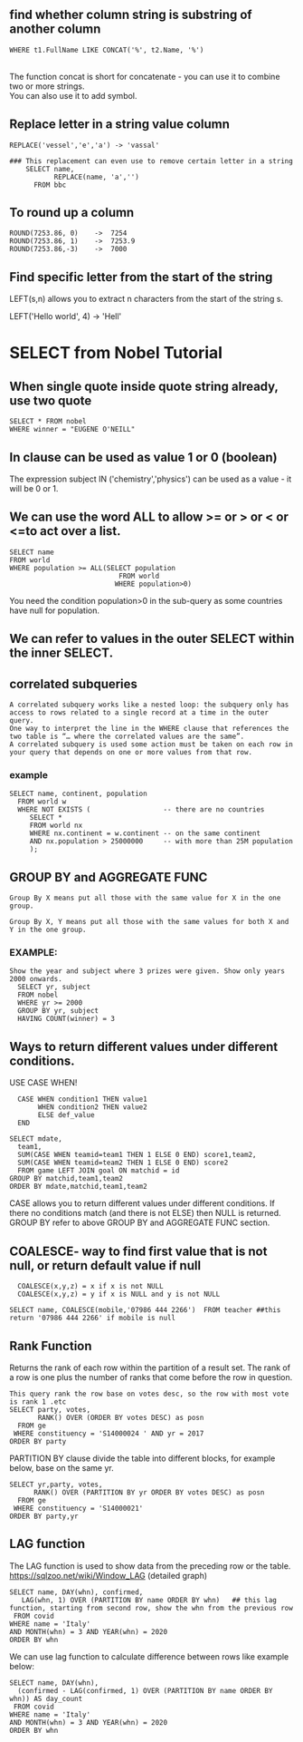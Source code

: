 ## find whether column string is substring of another column
	WHERE t1.FullName LIKE CONCAT('%', t2.Name, '%')
 <br/>The function concat is short for concatenate - you can use it to combine two or more strings.<br/>
 You can also use it to add symbol.
## Replace letter in a string value column
	REPLACE('vessel','e','a') -> 'vassal'
	
	### This replacement can even use to remove certain letter in a string
		SELECT name,
			   REPLACE(name, 'a','')
		  FROM bbc
## To round up a column
	ROUND(7253.86, 0)    ->  7254
	ROUND(7253.86, 1)    ->  7253.9
 	ROUND(7253.86,-3)    ->  7000
## Find specific letter from the start of the string
LEFT(s,n) allows you to extract n characters from the start of the string s.

   LEFT('Hello world', 4) -> 'Hell'     
# SELECT from Nobel Tutorial
## When single quote inside quote string already, use two quote
	SELECT * FROM nobel
	WHERE winner = "EUGENE O'NEILL"
 ## In clause can be used as value 1 or 0  (boolean)
 The expression subject IN ('chemistry','physics') can be used as a value - it will be 0 or 1.
 ## We can use the word ALL to allow >= or > or < or <=to act over a list. 
```
SELECT name
FROM world
WHERE population >= ALL(SELECT population
                           FROM world
                          WHERE population>0)
```
You need the condition population>0 in the sub-query as some countries have null for population.
## We can refer to values in the outer SELECT within the inner SELECT.
## correlated subqueries
	A correlated subquery works like a nested loop: the subquery only has access to rows related to a single record at a time in the outer query.
	One way to interpret the line in the WHERE clause that references the two table is “… where the correlated values are the same”.
 	A correlated subquery is used some action must be taken on each row in your query that depends on one or more values from that row.

  ### example
  ```
  SELECT name, continent, population 
	FROM world w
	WHERE NOT EXISTS (                  -- there are no countries
	   SELECT *
	   FROM world nx
	   WHERE nx.continent = w.continent -- on the same continent
	   AND nx.population > 25000000     -- with more than 25M population 
	   );
```
## GROUP BY and AGGREGATE FUNC
	Group By X means put all those with the same value for X in the one group.

	Group By X, Y means put all those with the same values for both X and Y in the one group.
 ### EXAMPLE:
  ```
 Show the year and subject where 3 prizes were given. Show only years 2000 onwards.
	SELECT yr, subject
	FROM nobel
	WHERE yr >= 2000
	GROUP BY yr, subject
	HAVING COUNT(winner) = 3
 ```
## Ways to return different values under different conditions.
USE CASE WHEN!
```
  CASE WHEN condition1 THEN value1 
       WHEN condition2 THEN value2  
       ELSE def_value 
  END
```
```
SELECT mdate,
  team1,
  SUM(CASE WHEN teamid=team1 THEN 1 ELSE 0 END) score1,team2,
  SUM(CASE WHEN teamid=team2 THEN 1 ELSE 0 END) score2
  FROM game LEFT JOIN goal ON matchid = id
GROUP BY matchid,team1,team2
ORDER BY mdate,matchid,team1,team2
```
CASE allows you to return different values under different conditions. If there no conditions match (and there is not ELSE) then NULL is returned. <br/>
GROUP BY refer to above GROUP BY and AGGREGATE FUNC section.
## COALESCE- way to find  first value that is not null, or return default value if null
```
  COALESCE(x,y,z) = x if x is not NULL
  COALESCE(x,y,z) = y if x is NULL and y is not NULL

SELECT name, COALESCE(mobile,'07986 444 2266')  FROM teacher ##this return '07986 444 2266' if mobile is null
```
## Rank Function
Returns the rank of each row within the partition of a result set. The rank of a row is one plus the number of ranks that come before the row in question.
```
This query rank the row base on votes desc, so the row with most vote is rank 1 .etc
SELECT party, votes,
       RANK() OVER (ORDER BY votes DESC) as posn
  FROM ge
 WHERE constituency = 'S14000024 ' AND yr = 2017
ORDER BY party

```
PARTITION BY clause divide the table into different blocks, for example below, base on the same yr. 
```
SELECT yr,party, votes,
      RANK() OVER (PARTITION BY yr ORDER BY votes DESC) as posn
  FROM ge
 WHERE constituency = 'S14000021'
ORDER BY party,yr
```
## LAG function
The LAG function is used to show data from the preceding row or the table. <br/>
https://sqlzoo.net/wiki/Window_LAG (detailed graph)
```
SELECT name, DAY(whn), confirmed,
   LAG(whn, 1) OVER (PARTITION BY name ORDER BY whn)   ## this lag function, starting from second row, show the whn from the previous row
 FROM covid
WHERE name = 'Italy'
AND MONTH(whn) = 3 AND YEAR(whn) = 2020
ORDER BY whn

```
We can use lag function to calculate difference between rows like example below:
```
SELECT name, DAY(whn),
  (confirmed - LAG(confirmed, 1) OVER (PARTITION BY name ORDER BY whn)) AS day_count
 FROM covid
WHERE name = 'Italy'
AND MONTH(whn) = 3 AND YEAR(whn) = 2020
ORDER BY whn

```
